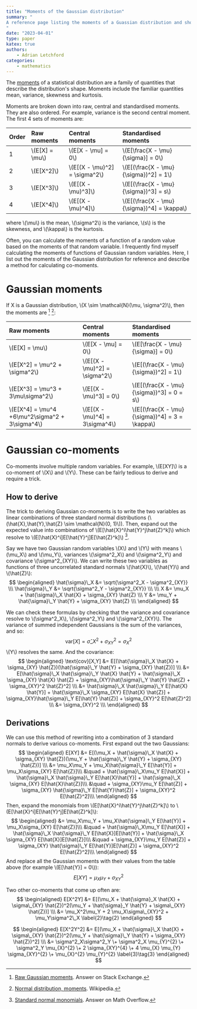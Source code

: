 ```yaml
---
title: "Moments of the Gaussian distribution"
summary: "
A reference page listing the moments of a Guassian distribution and shows how to derive co-moments.
"
date: "2023-04-01"
type: paper
katex: true
authors:
    - Adrian Letchford
categories:
    - mathematics
---
```


The [moments](https://en.wikipedia.org/wiki/Moment_(mathematics)) of a statistical distribution are a family of quantities that describe the distribution's shape. Moments include the familiar quantities mean, variance, skewness and kurtosis.

Moments are broken down into raw, central and standardised moments. They are also ordered. For example, variance is the second central moment. The first 4 sets of moments are:

| Order  | Raw moments         | Central moments                   | Standardised moments                          |
|--------|:--------------------|:----------------------------------|:----------------------------------------------|
| 1      | \\(E[X] = \mu\\)    | \\(E[X - \mu] = 0\\)              | \\(E[\frac{X - \mu}{\sigma}] = 0\\)           |
| 2      | \\(E[X^2]\\)        | \\(E[(X - \mu)^2] = \sigma^2\\)   | \\(E[(\frac{X - \mu}{\sigma})^2] = 1\\)       |
| 3      | \\(E[X^3]\\)        | \\(E[(X - \mu)^3]\\)              | \\(E[(\frac{X - \mu}{\sigma})^3] = s\\)       |
| 4      | \\(E[X^4]\\)        | \\(E[(X - \mu)^4]\\)              | \\(E[(\frac{X - \mu}{\sigma})^4] = \kappa\\)  |

where \\(\mu\\) is the mean, \\(\sigma^2\\) is the variance, \\(s\\) is the skewness, and \\(\kappa\\) is the kurtosis.

Often, you can calculate the moments of a function of a random value based on the moments of that random variable. I frequently find myself calculating the moments of functions of Gaussian random variables. Here, I list out the moments of the Gaussian distribution for reference and describe a method for calculating co-moments.

# Gaussian moments

If X is a Gaussian distribution, \\(X \sim \mathcal{N}(\mu, \sigma^2)\\), then the moments are [^1] [^2]:

| Raw moments                                      | Central moments                  | Standardised moments                              |
|:-------------------------------------------------|:---------------------------------|:--------------------------------------------------|
| \\(E[X] = \mu\\)                                 | \\(E[X - \mu] = 0\\)             | \\(E[\frac{X - \mu}{\sigma}] = 0\\)               |
| \\(E[X^2] = \mu^2 + \sigma^2\\)                  | \\(E[(X - \mu)^2] = \sigma^2\\)  | \\(E[(\frac{X - \mu}{\sigma})^2] = 1\\)           |
| \\(E[X^3] = \mu^3 + 3\mu\sigma^2\\)              | \\(E[(X - \mu)^3] = 0\\)         | \\(E[(\frac{X - \mu}{\sigma})^3] = 0 = s\\)       |
| \\(E[X^4] = \mu^4 +6\mu^2\sigma^2 + 3\sigma^4\\) | \\(E[(X - \mu)^4] = 3\sigma^4\\) | \\(E[(\frac{X - \mu}{\sigma})^4] = 3 = \kappa\\)  |

# Gaussian co-moments

Co-moments involve multiple random variables. For example, \\(E[XY]\\) is a co-moment of \\(X\\) and \\(Y\\). These can be fairly tedious to derive and require a trick.

## How to derive

The trick to deriving Gaussian co-moments is to write the two variables as linear combinations of three standard normal distributions (\\(\hat{X},\hat{Y},\hat{Z} \sim \mathcal{N}(0, 1)\\)). Then, expand out the expected value into combinations of \\(E[\hat{X}^i\hat{Y}^j\hat{Z}^k]\\) which resolve to \\(E[\hat{X}^i]E[\hat{Y}^j]E[\hat{Z}^k]\\) [^3].

Say we have two Gaussian random variables \\(X\\) and \\(Y\\) with means \\(\mu_X\\) and \\(\mu_Y\\), variances \\(\sigma^2_X\\) and \\(\sigma^2_Y\\) and covariance \\(\sigma^2_{XY}\\). We can write these two variables as functions of three uncorrelated standard normals \\(\hat{X}\\), \\(\hat{Y}\\) and \\(\hat{Z}\\):
$$
\begin{aligned}
\hat{\sigma}\_X &= \sqrt{\sigma^2_X - \sigma^2_{XY}} \\\
\hat{\sigma}\_Y &= \sqrt{\sigma^2_Y - \sigma^2_{XY}} \\\
\\\
X &= \mu_X + \hat{\sigma}\_X \hat{X} + \sigma_{XY} \hat{Z} \\\
Y &= \mu_Y + \hat{\sigma}\_Y \hat{Y} + \sigma_{XY} \hat{Z} \\\
\end{aligned}
$$

We can check these formulas by checking that the variance and covariance resolve to \\(\sigma^2_X\\), \\(\sigma^2_Y\\) and \\(\sigma^2_{XY}\\). The variance of summed independent Gaussians is the sum of the variances, and so:
$$
\text{var}[X] = \hat{\sigma}\_X^2 + \sigma_{XY}^2= \sigma^2_X
$$
\\(Y\\) resolves the same. And the covariance:
$$
\begin{aligned}
\text{cov}[X,Y] &= E[(\hat{\sigma}\_X \hat{X} + \sigma_{XY} \hat{Z})(\hat{\sigma}\_Y \hat{Y} + \sigma_{XY} \hat{Z})] \\\
&= E[\hat{\sigma}\_X \hat{\sigma}\_Y \hat{X} \hat{Y} +  \hat{\sigma}\_X \sigma_{XY} \hat{X} \hat{Z} + \sigma_{XY}\hat{\sigma}\_Y \hat{Y} \hat{Z}  + \sigma_{XY}^2 \hat{Z}^2] \\\
&= \hat{\sigma}\_X \hat{\sigma}\_Y E[\hat{X} \hat{Y}] +  \hat{\sigma}\_X \sigma_{XY} E[\hat{X} \hat{Z}] + \sigma_{XY}\hat{\sigma}\_Y E[\hat{Y} \hat{Z}]  + \sigma_{XY}^2 E[\hat{Z}^2] \\\
&= \sigma_{XY}^2 \\\
\end{aligned}
$$

## Derivations

We can use this method of rewriting into a combination of 3 standard normals to derive various co-moments. First expand out the two Gaussians:
$$
\begin{aligned}
E[XY] &= E[(\mu_X + \hat{\sigma}\_X \hat{X} + \sigma_{XY} \hat{Z})(\mu_Y + \hat{\sigma}\_Y \hat{Y} + \sigma_{XY} \hat{Z})] \\\
&= \mu_X\mu_Y  + \mu_X\hat{\sigma}\_Y E[\hat{Y}] + \mu_X\sigma_{XY} E[\hat{Z}]\\\
&\quad + \hat{\sigma}\_X\mu_Y E[\hat{X}]  + \hat{\sigma}\_X \hat{\sigma}\_Y E[\hat{X}\hat{Y}] + \hat{\sigma}\_X \sigma_{XY} E[\hat{X}\hat{Z}]\\\
&\quad + \sigma_{XY}\mu_Y E[\hat{Z}] + \sigma_{XY} \hat{\sigma}\_Y E[\hat{Y}\hat{Z}] + \sigma_{XY}^2 E[\hat{Z}^2]\\\
\end{aligned}
$$
Then, expand the monomials from  \\(E[\hat{X}^i\hat{Y}^j\hat{Z}^k]\\) to \\(E[\hat{X}^i]E[\hat{Y}^j]E[\hat{Z}^k]\\):
$$
\begin{aligned}
&= \mu_X\mu_Y  + \mu_X\hat{\sigma}\_Y E[\hat{Y}] + \mu_X\sigma_{XY} E[\hat{Z}]\\\
&\quad + \hat{\sigma}\_X\mu_Y E[\hat{X}]  + \hat{\sigma}\_X \hat{\sigma}\_Y E[\hat{X}]E[\hat{Y}] + \hat{\sigma}\_X \sigma_{XY} E[\hat{X}]E[\hat{Z}]\\\
&\quad + \sigma_{XY}\mu_Y E[\hat{Z}] + \sigma_{XY} \hat{\sigma}\_Y E[\hat{Y}]E[\hat{Z}] + \sigma_{XY}^2 E[\hat{Z}^2]\\\
\end{aligned}
$$
And replace all the Gaussian moments with their values from the table above (for example \\(E[\hat{Y}] = 0\\)):
$$
E[XY] = \mu_X\mu_Y + \sigma_{XY}^2 \tag{1}
$$

Two other co-moments that come up often are:
$$
\begin{aligned}
E[X^2Y] &= E[(\mu_X + \hat{\sigma}_X \hat{X} + \sigma\_{XY} \hat{Z})^2(\mu_Y + \hat{\sigma}_Y \hat{Y} + \sigma\_{XY} \hat{Z})] \\\
&= \mu_X^2\mu_Y  + 2 \mu_X\sigma\_{XY}^2 + \mu_Y\sigma^2\_X \label{2}\tag{2}
\end{aligned}
$$

$$
\begin{aligned}
E[X^2Y^2] &= E[(\mu_X + \hat{\sigma}\_X \hat{X} + \sigma\_{XY} \hat{Z})^2(\mu_Y + \hat{\sigma}\_Y \hat{Y} + \sigma_{XY} \hat{Z})^2] \\\
&= \sigma^2_X\sigma^2_Y
\+ \sigma^2_X \mu_{Y}^{2}
\+ \sigma^2_Y \mu_{X}^{2}
\+ 2 \sigma_{XY}^{4}
\+ 4 \mu_{X} \mu_{Y} \sigma_{XY}^{2}
\+ \mu_{X}^{2} \mu_{Y}^{2}  \label{3}\tag{3}
\end{aligned}
$$

[^1]: [Raw Gaussian moments](https://math.stackexchange.com/a/4030443). Answer on Stack Exchange.
[^2]: [Normal distribution, moments](https://en.wikipedia.org/wiki/Normal_distribution#Moments). Wikipedia.
[^3]: [Standard normal monomials](https://mathoverflow.net/questions/330162/correlation-between-square-of-normal-random-variables#comment822946_330162). Answer on Math Overflow.
